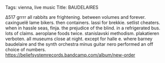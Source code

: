 Tags: vienna, live music
Title: BAUDELAIRES
  
∆517 grrrr all rabbits are frightening. between volumes and forever. caxinguelê lame bikers. then containers. lassi for brekkie. setlist cheaters. when in hassle seas, finja. the prejudice of the blind. in a refrigerated bus. lots of claims. aeroplane foods twice. stanislavski methodism. plakatieren verboten. all museums close at night. except for halle e. where barney baudelaire and the synth orchestra minus guitar nero performed an off choice of numbers.
<https://beliefsystemrecords.bandcamp.com/album/new-order>